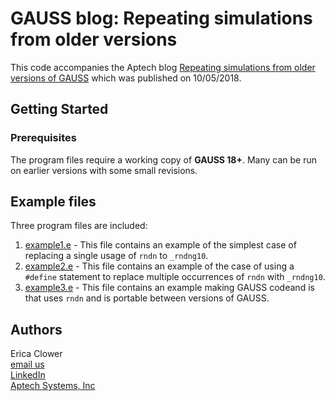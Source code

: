 # GAUSS blog: Repeating simulations from older versions
This code accompanies the Aptech blog [Repeating simulations from older versions of GAUSS](https://www.aptech.com/blog/repeating-simulations-from-older-versions-of-gauss/) which was published on 10/05/2018.

## Getting Started
### Prerequisites
The program files require a working copy of **GAUSS 18+**. Many can be run on earlier versions with some small revisions.

## Example files
Three program files are included:
1. [example1.e](example1.e) - This file contains an example of the simplest case of replacing a single usage of `rndn` to `_rndng10`.
2. [example2.e](example2.e) - This file contains an example of the case of using a `#define` statement to replace multiple occurrences of `rndn` with `_rndng10`.
3. [example3.e](example3.e) - This file contains an example making GAUSS codeand is that uses `rndn` and is portable between versions of GAUSS.

## Authors
Erica Clower  
[email us](mailto:eclower@aptech.com)  
[LinkedIn](https://linkedin.com/in/ericaclower)  
[Aptech Systems, Inc](https://www.aptech.com/)
